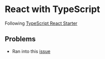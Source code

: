 # React with TypeScript

Following [TypeScript React Starter](https://github.com/Microsoft/TypeScript-React-Starter)



## Problems

- Ran into this [issue](https://github.com/Microsoft/TypeScript-React-Starter/issues/29)
